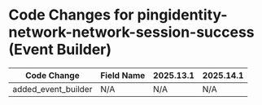 # Code Changes for pingidentity-network-network-session-success (Event Builder)

| Code Change | Field Name | 2025.13.1 | 2025.14.1 |
|-------------|------------|-----------|------------|
| added_event_builder | N/A | N/A | N/A |